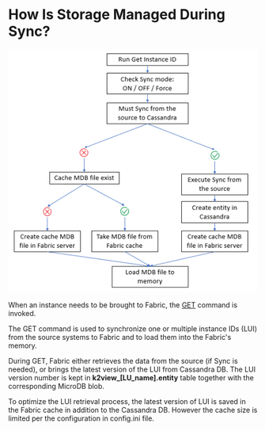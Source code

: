 # How Is Storage Managed During Sync?

![image](images/32_01_diagram.PNG)

When an instance needs to be brought to Fabric, the [GET](/articles/02_fabric_architecture/04_fabric_commands.md#get-lui-commands) command is invoked.

The GET command is used to synchronize one or multiple instance IDs (LUI) from the source systems to Fabric and to load them into the Fabric's memory. 

During GET, Fabric either retrieves the data from the source (if Sync is needed), or brings the latest version of the LUI from Cassandra DB. The LUI version number is kept in **k2view_[LU_name].entity** table together with the corresponding MicroDB blob.

To optimize the LUI retrieval process, the latest version of LUI is saved in the Fabric cache in addition to the Cassandra DB. However the cache size is limited per the configuration in config.ini file.